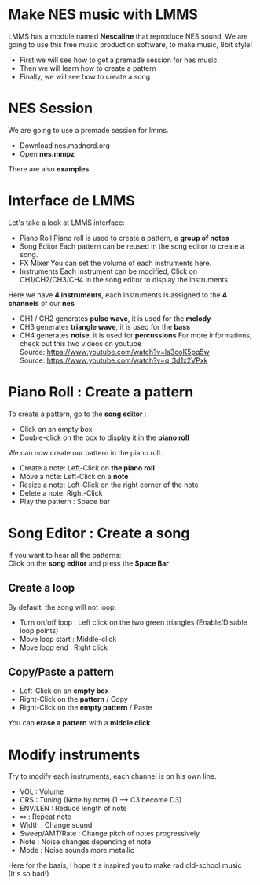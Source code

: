 # Make NES music with LMMS
LMMS has a module named **Nescaline** that reproduce NES sound.
We are going to use this free music production software, to make music, 8bit style!

* First we will see how to get a premade session for nes music
* Then we will learn how to create a pattern
* Finally, we will see how to create a song

# NES Session
We are going to use a premade session for lmms.
* Download nes.madnerd.org
* Open **nes.mmpz**

There are also **examples**.

# Interface de LMMS
Let's take a look at LMMS interface:
* Piano Roll
Piano roll is used to create a pattern, a **group of notes**
* Song Editor
Each pattern can be reused in the song editor to create a song.
* FX Mixer
You can set the volume of each instruments here.
* Instruments 
Each instrument can be modified, Click on CH1/CH2/CH3/CH4 in the song editor to display the instruments.

Here we have **4 instruments**, each instruments is assigned to the **4 channels** of our **nes**
* CH1 / CH2 generates **pulse wave**, it is used for the **melody**
* CH3 generates **triangle wave**, it is used for the **bass**
* CH4 generates **noise**, it is used for **percussions**
For more informations, check out this two videos on youtube    
Source: https://www.youtube.com/watch?v=la3coK5pq5w   
Source: https://www.youtube.com/watch?v=q_3d1x2VPxk   

# Piano Roll : Create a pattern
To create a pattern, go to the **song editor** : 
* Click on an empty box
* Double-click on the box to display it in the **piano roll**

We can now create our pattern in the piano roll.
* Create a note: Left-Click on **the piano roll**
* Move a note: Left-Click on a **note**
* Resize a note: Left-Click on the right corner of the note 
* Delete a note: Right-Click
* Play the pattern : Space bar

# Song Editor : Create a song
If you want to hear all the patterns:    
Click on the **song editor** and press the **Space Bar**

## Create a loop
By default, the song will not loop:
* Turn on/off loop : Left click on the two green triangles (Enable/Disable loop points)
* Move loop start : Middle-click 
* Move loop end : Right click

## Copy/Paste a pattern
* Left-Click on an **empty box**
* Right-Click on the **pattern** / Copy
* Right-Click on the **empty pattern** / Paste

You can **erase a pattern** with a **middle click**

# Modify instruments
Try to modify each instruments, each channel is on his own line.

* VOL : Volume
* CRS : Tuning (Note by note) (1 --> C3 become D3)
* ENV/LEN : Reduce length of note
* ∞ : Repeat note
* Width : Change sound
* Sweep/AMT/Rate : Change pitch of notes progressively
* Note : Noise changes depending of note
* Mode : Noise sounds more metallic

Here for the basis, I hope it's inspired you to make rad old-school music (It's so bad!)

